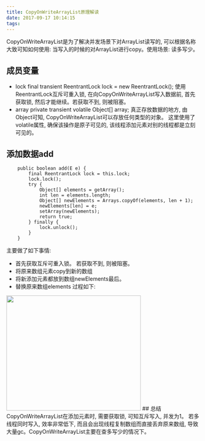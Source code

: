 ```yaml
---
title: CopyOnWriteArrayList原理解读
date: 2017-09-17 10:14:15
tags:
---
```

CopyOnWriteArrayList是为了解决并发场景下对ArrayList读写的, 可以根据名称大致可知如何使用: 当写入的时候的对ArrayList进行copy。使用场景: 读多写少。
## 成员变量
+ lock
final transient ReentrantLock lock = new ReentrantLock();
使用ReentrantLock互斥可重入锁, 在向CopyOnWriteArrayList写入数据前, 首先获取锁, 然后才能继续。若获取不到, 则被阻塞。
+ array
private transient volatile Object[] array;
真正存放数据的地方, 由Object可知, CopyOnWriteArrayList可以存放任何类型的对象。 这里使用了volatile属性, 确保该操作是原子可见的, 该线程添加元素对别的线程都是立刻可见的。
## 添加数据add
```
    public boolean add(E e) {
        final ReentrantLock lock = this.lock;
        lock.lock();
        try {
            Object[] elements = getArray();
            int len = elements.length;
            Object[] newElements = Arrays.copyOf(elements, len + 1);
            newElements[len] = e;
            setArray(newElements);
            return true;
        } finally {
            lock.unlock();
        }
    }
```
主要做了如下事情:
+ 首先获取互斥可重入锁。 若获取不到, 则被阻塞。
+ 将原来数组元素copy到新的数组
+ 将新添加元素都放到数组newElements最后。
+ 替换原来数组elements
过程如下:
<img src="http://pgagp8vnu.bkt.clouddn.com/CopyOnWriteArrayList.png" height="300" width="350"/>
## 总结
CopyOnWriteArrayList在添加元素时, 需要获取锁, 可知互斥写入, 并发为1。 若多线程同时写入, 效率非常低下, 而且会出现线程复制数组而直接丢弃原来数组, 导致大量gc。CopyOnWriteArrayList主要在查多写少的情况下。